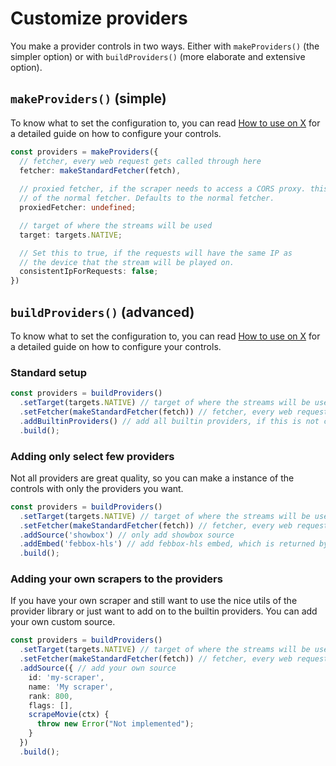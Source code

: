 # Customize providers

You make a provider controls in two ways. Either with `makeProviders()` (the simpler option) or with `buildProviders()` (more elaborate and extensive option).

## `makeProviders()` (simple)

To know what to set the configuration to, you can read [How to use on X](./0.usage-on-x.md) for a detailed guide on how to configure your controls.

```ts
const providers = makeProviders({
  // fetcher, every web request gets called through here
  fetcher: makeStandardFetcher(fetch),
  
  // proxied fetcher, if the scraper needs to access a CORS proxy. this fetcher will be called instead
  // of the normal fetcher. Defaults to the normal fetcher.
  proxiedFetcher: undefined;

  // target of where the streams will be used
  target: targets.NATIVE;

  // Set this to true, if the requests will have the same IP as
  // the device that the stream will be played on.
  consistentIpForRequests: false;
})

```

## `buildProviders()` (advanced)

To know what to set the configuration to, you can read [How to use on X](./0.usage-on-x.md) for a detailed guide on how to configure your controls.

### Standard setup

```ts
const providers = buildProviders()
  .setTarget(targets.NATIVE) // target of where the streams will be used
  .setFetcher(makeStandardFetcher(fetch)) // fetcher, every web request gets called through here
  .addBuiltinProviders() // add all builtin providers, if this is not called, no providers will be added to the controls
  .build();
```

### Adding only select few providers

Not all providers are great quality, so you can make a instance of the controls with only the providers you want.

```ts
const providers = buildProviders()
  .setTarget(targets.NATIVE) // target of where the streams will be used
  .setFetcher(makeStandardFetcher(fetch)) // fetcher, every web request gets called through here
  .addSource('showbox') // only add showbox source
  .addEmbed('febbox-hls') // add febbox-hls embed, which is returned by showbox
  .build();
```


### Adding your own scrapers to the providers

If you have your own scraper and still want to use the nice utils of the provider library or just want to add on to the builtin providers. You can add your own custom source.

```ts
const providers = buildProviders()
  .setTarget(targets.NATIVE) // target of where the streams will be used
  .setFetcher(makeStandardFetcher(fetch)) // fetcher, every web request gets called through here
  .addSource({ // add your own source
    id: 'my-scraper',
    name: 'My scraper',
    rank: 800,
    flags: [],
    scrapeMovie(ctx) {
      throw new Error("Not implemented");
    }
  })
  .build();
```

